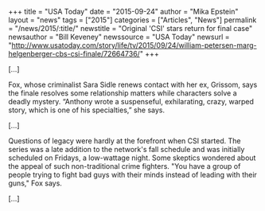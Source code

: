 +++
title = "USA Today"
date = "2015-09-24"
author = "Mika Epstein"
layout = "news"
tags = ["2015"]
categories = ["Articles", "News"]
permalink = "/news/2015/:title/"
newstitle = "Original 'CSI' stars return for final case"
newsauthor = "Bill Keveney"
newssource = "USA Today"
newsurl = "http://www.usatoday.com/story/life/tv/2015/09/24/william-petersen-marg-helgenberger-cbs-csi-finale/72664736/"
+++

[...]

Fox, whose criminalist Sara Sidle renews contact with her ex, Grissom, says the finale resolves some relationship matters while characters solve a deadly mystery. “Anthony wrote a suspenseful, exhilarating, crazy, warped story, which is one of his specialties,” she says.

[...]

Questions of legacy were hardly at the forefront when CSI started.  The series was a late addition to the network's fall schedule and was initially scheduled on Fridays, a low-wattage night. Some skeptics wondered about the appeal of such non-traditional crime fighters. "You have a group of people trying to fight bad guys with their minds instead of leading with their guns," Fox says.

[...]